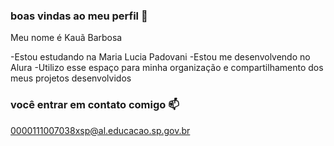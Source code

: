 ### boas vindas ao meu perfil 🦸

Meu nome é Kauã Barbosa

-Estou estudando na Maria Lucia Padovani
-Estou me desenvolvendo no Alura
-Utilizo esse espaço para minha organização e compartilhamento dos meus projetos desenvolvidos

### você entrar em contato comigo 📫

0000111007038xsp@al.educacao.sp.gov.br
